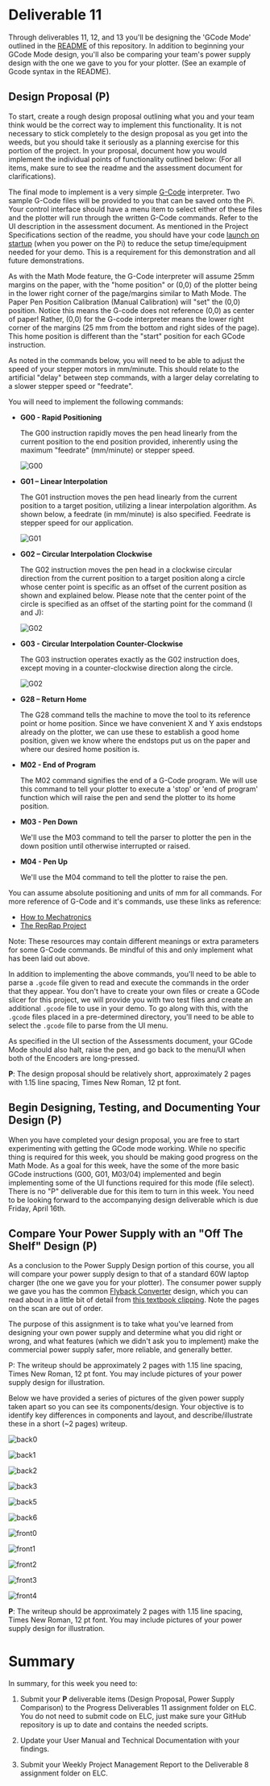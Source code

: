 # Deliverable 11

Through deliverables 11, 12, and 13 you'll be designing the 'GCode Mode' outlined in the [README](../README.md) of this repository. In addition to beginning your GCode Mode design, you'll also be comparing your team's power supply design with the one we gave to you for your plotter.  (See an example of Gcode syntax in the README).

## Design Proposal (P)

To start, create a rough design proposal outlining what you and your team think would be the correct way to implement this functionality. It is not necessary to stick completely to the design proposal as you get into the weeds, but you should take it seriously as a planning exercise for this portion of the project. In your proposal, document how you would implement the individual points of functionality outlined below:  (For all items, make sure to see the readme and the assessment document for clarifications).

The final mode to implement is a very simple [G-Code](https://en.wikipedia.org/wiki/G-code) interpreter. Two sample G-Code files will be provided to you that can be saved onto the Pi. Your control interface should have a menu item to select either of these files and the plotter will run through the written G-Code commands.  Refer to the UI description in the assessment document. As mentioned in the Project Specifications section of the readme, you should have your code [launch on startup](setup/launch-on-startup.md) (when you power on the Pi) to reduce the setup time/equipment needed for your demo. This is a requirement for this demonstration and all future demonstrations.

As with the Math Mode feature, the G-Code interpreter will assume 25mm margins on the paper, with the "home position" or (0,0) of the plotter being in the lower right corner of the page/margins similar to Math Mode.  The Paper Pen Position Calibration (Manual Calibration) will "set" the (0,0) position.  Notice this means the G-code does not reference (0,0) as center of paper! Rather, (0,0) for the G-code interpreter means the lower right corner of the margins (25 mm from the bottom and right sides of the page). This home position is different than the "start" position for each GCode instruction. 

As noted in the commands below, you will need to be able to adjust the speed of your stepper motors in mm/minute. This should relate to the artificial "delay" between step commands, with a larger delay correlating to a slower stepper speed or "feedrate".

You will need to implement the following commands:

- **G00 - Rapid Positioning**

    The G00 instruction rapidly moves the pen head linearly from the current position to the end position provided, inherently using the maximum "feedrate" (mm/minute) or stepper speed.

    ![G00](./resources/G00.png)

- **G01 – Linear Interpolation**

    The G01 instruction moves the pen head linearly from the current position to a target position, utilizing a linear interpolation algorithm. As shown below, a feedrate (in mm/minute) is also specified. Feedrate is stepper speed for our application.
    
    ![G01](./resources/G01.png)

- **G02 – Circular Interpolation Clockwise**

    The G02 instruction moves the pen head in a clockwise circular direction from the current position to a target position along a circle whose center point is specific as an offset of the current position as shown and explained below. Please note that the center point of the circle is specified as an offset of the starting point for the command (I and J):

    ![G02](./resources/G02.png)

- **G03 - Circular Interpolation Counter-Clockwise**

    The G03 instruction operates exactly as the G02 instruction does, except moving in a counter-clockwise direction along the circle.
    
    ![G02](./resources/G03.png)

- **G28 – Return Home**

    The G28 command tells the machine to move the tool to its reference point or home position. Since we have convenient X and Y axis endstops already on the plotter, we can use these to establish a good home position, given we know where the endstops put us on the paper and where our desired home position is.

- **M02 - End of Program**

    The M02 command signifies the end of a G-Code program. We will use this command to tell your plotter to execute a 'stop' or 'end of program' function which will raise the pen and send the plotter to its home position.

- **M03 - Pen Down**

    We'll use the M03 command to tell the parser to plotter the pen in the down position until otherwise interrupted or raised.

- **M04 - Pen Up**

    We'll use the M04 command to tell the plotter to raise the pen.

You can assume absolute positioning and units of mm for all commands. For more reference of G-Code and it's commands, use these links as reference:

- [How to Mechatronics](https://howtomechatronics.com/tutorials/g-code-explained-list-of-most-important-g-code-commands/)
- [The RepRap Project](https://reprap.org/wiki/G-code#G0_.26_G1:_Move)

Note: These resources may contain different meanings or extra parameters for some G-Code commands. Be mindful of this and only implement what has been laid out above.

In addition to implementing the above commands, you'll need to be able to parse a `.gcode` file given to read and execute the commands in the order that they appear. You don't have to create your own files or create a GCode slicer for this project, we will provide you with two test files and create an additional `.gcode` file to use in your demo. To go along with this, with the `.gcode` files placed in a pre-determined directory, you'll need to be able to select the `.gcode` file to parse from the UI menu.

As specified in the UI section of the Assessments document, your GCode Mode should also halt, raise the pen, and go back to the menu/UI when both of the Encoders are long-pressed.

**P**: The design proposal should be relatively short, approximately 2 pages with 1.15 line spacing, Times New Roman, 12 pt font.

## Begin Designing, Testing, and Documenting Your Design (P)

When you have completed your design proposal, you are free to start experimenting with getting the GCode mode working. While no specific thing is required for this week, you should be making good progress on the Math Mode. As a goal for this week, have the some of the more basic GCode instructions (G00, G01, M03/04) implemented and begin implementing some of the UI functions required for this mode (file select). There is no "P" deliverable due for this item to turn in this week. You need to be looking forward to the accompanying design deliverable which is due Friday, April 16th.

## Compare Your Power Supply with an "Off The Shelf" Design (P)

As a conclusion to the Power Supply Design portion of this course, you all will compare your power supply design to that of a standard 60W laptop charger (the one we gave you for your plotter). The consumer power supply we gave you has the common [Flyback Converter](https://en.wikipedia.org/wiki/Flyback_converter) design, which you can read about in a little bit of detail from [this textbook clipping](resources/flyback-power-supply.pdf).  Note the pages on the scan are out of order. 

The purpose of this assignment is to take what you've learned from designing your own power supply and determine what you did right or wrong, and what features (which we didn't ask you to implement) make the commercial power supply safer, more reliable, and generally better.

P: The writeup should be approximately 2 pages with 1.15 line spacing, Times New Roman, 12 pt font. You may include pictures of your power supply design for illustration.

Below we have provided a series of pictures of the given power supply taken apart so you can see its components/design. Your objective is to identify key differences in components and layout, and describe/illustrate these in a short (~2 pages) writeup.

![back0](resources/back0.jpg)

![back1](resources/back1.jpg)

![back2](resources/back2.jpg)

![back3](resources/back3.jpg)

![back5](resources/back5.jpg)

![back6](resources/back6.jpg)

![front0](resources/front0.jpg)

![front1](resources/front1.jpg)

![front2](resources/front2.jpg)

![front3](resources/front3.jpg)

![front4](resources/front4.jpg)

**P**: The writeup should be approximately 2 pages with 1.15 line spacing, Times New Roman, 12 pt font. You may include pictures of your power supply design for illustration.

# Summary

In summary, for this week you need to:

1. Submit your **P** deliverable items (Design Proposal, Power Supply Comparison) to the Progress Deliverables 11 assignment folder on ELC. You do not need to submit code on ELC, just make sure your GitHub repository is up to date and contains the needed scripts.

3. Update your User Manual and Technical Documentation with your findings.

4. Submit your Weekly Project Management Report to the Deliverable 8 assignment folder on ELC.
